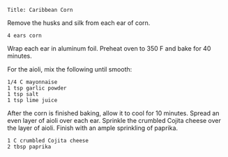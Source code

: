 ``` recipe-info
Title: Caribbean Corn
```

Remove the husks and silk from each ear of corn.

``` recipe-ingredients
4 ears corn
```

Wrap each ear in aluminum foil. Preheat oven to 350 F and bake for 40 minutes.

For the aioli, mix the following until smooth:

``` recipe-ingredients
1/4 C mayonnaise
1 tsp garlic powder
1 tsp salt
1 tsp lime juice
```

After the corn is finished baking, allow it to cool for 10 minutes. Spread an even layer of aioli
over each ear. Sprinkle the crumbled Cojita cheese over the layer of aioli. Finish with an ample
sprinkling of paprika.

``` recipe-ingredients
1 C crumbled Cojita cheese
2 tbsp paprika
```
